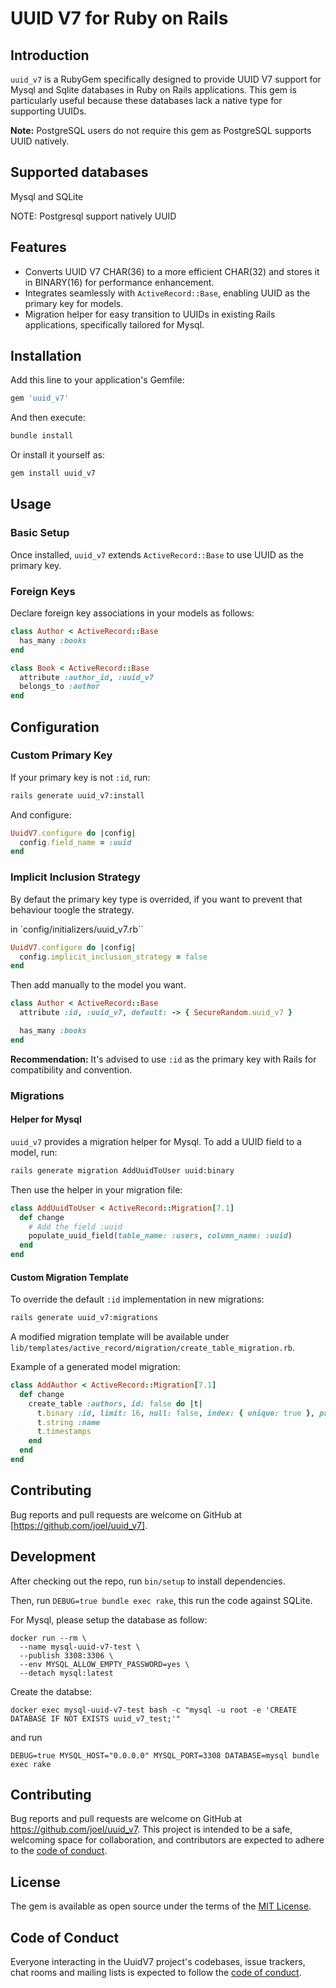 # UUID V7 for Ruby on Rails

## Introduction
`uuid_v7` is a RubyGem specifically designed to provide UUID V7 support for Mysql and Sqlite databases in Ruby on Rails applications. This gem is particularly useful because these databases lack a native type for supporting UUIDs.

**Note:** PostgreSQL users do not require this gem as PostgreSQL supports UUID natively.

## Supported databases

Mysql and SQLite

NOTE: Postgresql support natively UUID

## Features
- Converts UUID V7 CHAR(36) to a more efficient CHAR(32) and stores it in BINARY(16) for performance enhancement.
- Integrates seamlessly with `ActiveRecord::Base`, enabling UUID as the primary key for models.
- Migration helper for easy transition to UUIDs in existing Rails applications, specifically tailored for Mysql.

## Installation

Add this line to your application's Gemfile:

```ruby
gem 'uuid_v7'
```

And then execute:

```bash
bundle install
```

Or install it yourself as:

```bash
gem install uuid_v7
```

## Usage

### Basic Setup

Once installed, `uuid_v7` extends `ActiveRecord::Base` to use UUID as the primary key.

### Foreign Keys

Declare foreign key associations in your models as follows:

```ruby
class Author < ActiveRecord::Base
  has_many :books
end

class Book < ActiveRecord::Base
  attribute :author_id, :uuid_v7
  belongs_to :author
end
```

## Configuration

### Custom Primary Key

If your primary key is not `:id`, run:

```bash
rails generate uuid_v7:install
```

And configure:

```ruby
UuidV7.configure do |config|
  config.field_name = :uuid
end
```

### Implicit Inclusion Strategy

By defaut the primary key type is overrided, if you want to prevent that behaviour toogle the strategy.

in `config/initializers/uuid_v7.rb``

```ruby
UuidV7.configure do |config|
  config.implicit_inclusion_strategy = false
end
```

Then add manually to the model you want.

```ruby
class Author < ActiveRecord::Base
  attribute :id, :uuid_v7, default: -> { SecureRandom.uuid_v7 }

  has_many :books
end
```

**Recommendation:** It's advised to use `:id` as the primary key with Rails for compatibility and convention.

### Migrations

#### Helper for Mysql

`uuid_v7` provides a migration helper for Mysql. To add a UUID field to a model, run:

```bash
rails generate migration AddUuidToUser uuid:binary
```

Then use the helper in your migration file:

```ruby
class AddUuidToUser < ActiveRecord::Migration[7.1]
  def change
    # Add the field :uuid
    populate_uuid_field(table_name: :users, column_name: :uuid)
  end
end
```

#### Custom Migration Template

To override the default `:id` implementation in new migrations:

```bash
rails generate uuid_v7:migrations
```

A modified migration template will be available under `lib/templates/active_record/migration/create_table_migration.rb`.

Example of a generated model migration:

```ruby
class AddAuthor < ActiveRecord::Migration[7.1]
  def change
    create_table :authors, id: false do |t|
      t.binary :id, limit: 16, null: false, index: { unique: true }, primary_key: true
      t.string :name
      t.timestamps
    end
  end
end
```

## Contributing

Bug reports and pull requests are welcome on GitHub at [https://github.com/joel/uuid_v7].

## Development

After checking out the repo, run `bin/setup` to install dependencies.

Then, run `DEBUG=true bundle exec rake`, this run the code against SQLite.

For Mysql, please setup the database as follow:

```shell
docker run --rm \
  --name mysql-uuid-v7-test \
  --publish 3308:3306 \
  --env MYSQL_ALLOW_EMPTY_PASSWORD=yes \
  --detach mysql:latest
```

Create the databse:

```shell
docker exec mysql-uuid-v7-test bash -c "mysql -u root -e 'CREATE DATABASE IF NOT EXISTS uuid_v7_test;'"
```

and run

`DEBUG=true MYSQL_HOST="0.0.0.0" MYSQL_PORT=3308 DATABASE=mysql bundle exec rake`

## Contributing

Bug reports and pull requests are welcome on GitHub at https://github.com/joel/uuid_v7. This project is intended to be a safe, welcoming space for collaboration, and contributors are expected to adhere to the [code of conduct](https://github.com/joel/uuid_v7/blob/main/CODE_OF_CONDUCT.md).

## License

The gem is available as open source under the terms of the [MIT License](https://opensource.org/licenses/MIT).

## Code of Conduct

Everyone interacting in the UuidV7 project's codebases, issue trackers, chat rooms and mailing lists is expected to follow the [code of conduct](https://github.com/joel/uuid_v7/blob/main/CODE_OF_CONDUCT.md).
